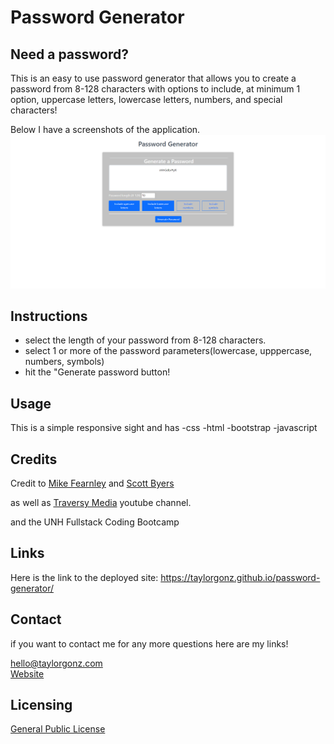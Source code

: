 # Password Generator

## Need a password? 

This is an easy to use password generator that allows you to create a password from 8-128 characters with options to include, at minimum 1 option, uppercase letters, lowercase letters, numbers, and special characters!

Below I have a screenshots of the application.
![alt text](Assets/screenshot.png)

## Instructions

- select the length of your password from 8-128 characters.
- select 1 or more of the password parameters(lowercase, upppercase, numbers, symbols)
- hit the "Generate password button!


## Usage
This is a simple responsive sight and has
 -css
 -html
 -bootstrap
 -javascript

## Credits
Credit to [Mike Fearnley](https://michaelfearnley.com/) and [Scott Byers](https://github.com/switch120)

as well as [Traversy Media](https://www.youtube.com/channel/UC29ju8bIPH5as8OGnQzwJyA) youtube channel.

and the UNH Fullstack Coding Bootcamp

## Links 
Here is the link to the deployed site: https://taylorgonz.github.io/password-generator/
## Contact

if you want to contact me for any more questions here are my links!

hello@taylorgonz.com
<br>
[Website](http://www.taylorgonz.com)

## Licensing
 [General Public License](https://opensource.org/licenses/GPL-2.0)
